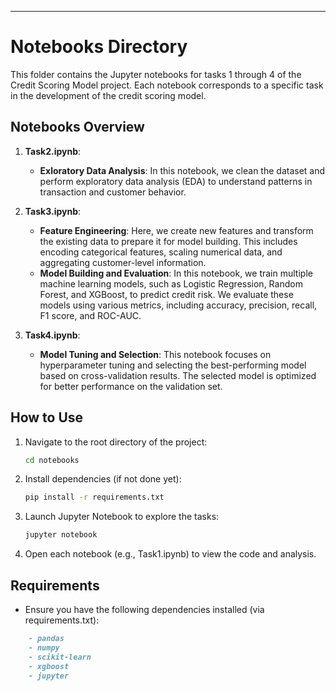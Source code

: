 
---
# Notebooks Directory

This folder contains the Jupyter notebooks for tasks 1 through 4 of the Credit Scoring Model project. Each notebook corresponds to a specific task in the development of the credit scoring model.

## Notebooks Overview

1. **Task2.ipynb**:  
   - **Exloratory Data Analysis**: In this notebook, we clean the dataset and perform exploratory data analysis (EDA) to understand patterns in transaction and customer behavior.
   
2. **Task3.ipynb**:  
   - **Feature Engineering**: Here, we create new features and transform the existing data to prepare it for model building. This includes encoding categorical features, scaling numerical data, and aggregating customer-level information.
   - **Model Building and Evaluation**: In this notebook, we train multiple machine learning models, such as Logistic Regression, Random Forest, and XGBoost, to predict credit risk. We evaluate these models using various metrics, including accuracy, precision, recall, F1 score, and ROC-AUC.

4. **Task4.ipynb**:  
   - **Model Tuning and Selection**: This notebook focuses on hyperparameter tuning and selecting the best-performing model based on cross-validation results. The selected model is optimized for better performance on the validation set.

## How to Use

1. Navigate to the root directory of the project:
   ```bash
   cd notebooks
2. Install dependencies (if not done yet):
   ```bash
   pip install -r requirements.txt
3. Launch Jupyter Notebook to explore the tasks:
   ```bash
   jupyter notebook
4. Open each notebook (e.g., Task1.ipynb) to view the code and analysis.

## Requirements

- Ensure you have the following dependencies installed (via requirements.txt):
```markdown
    - pandas
    - numpy
    - scikit-learn
    - xgboost
    - jupyter
 ```

